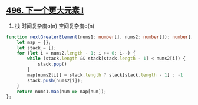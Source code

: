## [496. 下一个更大元素 I](https://leetcode.cn/problems/next-greater-element-i/)

1. 栈 时间复杂度o(n) 空间复杂度o(n)
```ts
function nextGreaterElement(nums1: number[], nums2: number[]): number[] {
    let map = {};
    let stack = [];
    for (let i = nums2.length - 1; i >= 0; i--) {
        while (stack.length && stack[stack.length - 1] < nums2[i]) {
            stack.pop()
        }
        map[nums2[i]] = stack.length ? stack[stack.length - 1] : -1
        stack.push(nums2[i]);
    }
    return nums1.map(num => map[num]);
};
```
